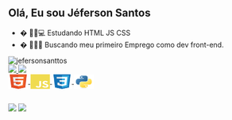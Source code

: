 ## Olá, Eu sou Jéferson Santos

- � 👨‍🎓💻 Estudando HTML JS CSS 
- � 👨‍💻🤓 Buscando meu primeiro Emprego como dev front-end.


 <div>
  <img src="https://komarev.com/ghpvc/?username=jefersonsanttos&color=green" alt="jefersonsanttos" />
 </div>
<div>
  <a href="linkedin.com/in/jefersonsantosjr">
  <img height="180em" src="https://github-readme-stats.vercel.app/api?username=jefersonsanttos&show_icons=true&theme=dark&include_all_commits=true&count_private=true"/>
  <img height="180em" src="https://github-readme-stats.vercel.app/api/top-langs/?username=jefersonsanttos&layout=compact&langs_count=16&theme=dark"/>
  
</div>
  
  <img align="center" alt="Rafa-HTML" height="30" width="40" src="https://raw.githubusercontent.com/devicons/devicon/master/icons/html5/html5-original.svg">
  <img align="center" alt="Rafa-Js" height="30" width="40" src="https://raw.githubusercontent.com/devicons/devicon/master/icons/javascript/javascript-plain.svg">
  <img align="center" alt="Rafa-CSS" height="30" width="40" src="https://raw.githubusercontent.com/devicons/devicon/master/icons/css3/css3-original.svg">
  <img align="center" alt="Rafa-Python" height="30" width="40" src="https://raw.githubusercontent.com/devicons/devicon/master/icons/python/python-original.svg">
  
  ##
<div>
  <a href="https://www.linkedin.com/in/jefersonsanttos" target="_blank"><img src="https://img.shields.io/badge/-LinkedIn-%230077B5?style=for-the-badge&logo=linkedin&logoColor=white" target="_blank"></a> 
  <a href = "mailto:jefersonsantosjr@hotmail.com"><img src="https://img.shields.io/badge/-Gmail-%23333?style=for-the-badge&logo=gmail&logoColor=white" target="_blank"></a>

</div>
 
   
  
